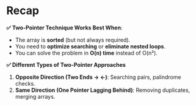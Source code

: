 # Recap

**✅ Two-Pointer Technique Works Best When**:

- The array is **sorted** (but not always required).
- You need to **optimize searching** or **eliminate nested loops**.
- You can solve the problem in **O(n) time** instead of O(n²).

**✅ Different Types of Two-Pointer Approaches**

1. **Opposite Direction (Two Ends → ←)**: Searching pairs, palindrome checks.
2. **Same Direction (One Pointer Lagging Behind)**: Removing duplicates, merging arrays.